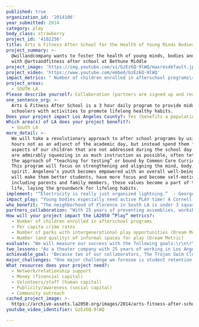 ```yaml
---
published: true
organization_id: '2014106'
year_submitted: 2014
category: play
body_class: strawberry
project_id: '4102256'
title: Arts & Fitness After School for the Health of Young Minds Bodies and Spirits
project_summary: >-
  @willandcompany wants to foster the health of young minds, bodies and spirits
  with @artsandfitness after school at Bethune Middle
project_image: 'https://img.youtube.com/vi/GzEz6Q-9lWQ/maxresdefault.jpg'
project_video: 'https://www.youtube.com/embed/GzEz6Q-9lWQ'
impact_metrics: " Number of children enrolled in afterschool programs\r\n- Each 6 week pod will have 90 students. This project will have two pods for a total of 180 students. By 2050, we see this program to be year round at several schools for a total enrollment of 3,510 per school.\r\n\r\n Per capita crime rates\r\n-Most violent crimes by juveniles occur between the hours of 3pm and 7pm on school days. With this program, we are creating a safe place for students to spend their after school hours, lowering the possibility of becoming a victim of crime. In the process, we are offering outlets of creativity, self-expression and physical activity for those at risk of committing juvenile crimes.\r\n\r\nNumber of parks with intergenerational play opportunities (Dream Metric) and Number (and quality) of informal spaces for play (Dream Metric)\r\n-Intergenerational play and informal spaces for play is increased through the swimming module. By thinking outside the box and seeing the pool at Bethune as a park environment as well as an informal place for enjoyment, intergenerational play of grandparents, parents and children is possible and attainable. \r\n"
project_areas:
  - SOUTH LA
Please describe yourself: Collaboration (partners are signed up and ready to hit the ground running!)
one_sentence_org: >-
  Arts & Fitness After School is a 3 hour daily program to provide middle
  schoolers with activities to promote lifelong healthy habits.
Does your project impact Los Angeles County?: Yes (benefits a population of LA County)
Which area(s) of LA does your project benefit?:
  - South LA
more_detail: >-
  We will take a revolutionary approach to after school programs by using these
  hours not as an adjunct of the academic day, but instead spend them fostering
  aspects of our children that are not addressed during the school day. Teachers
  are admirably squeezing in as much instruction as possible, often tethered to
  the approach of “teaching for testing” or bound by Common Core Curriculum.
  This program will focus on strengthening and aligning the mind, body, &
  spirit. Angeleno’s youth becomes empowered with an overall well-being that
  will make them better students, have more focus and become self-motivated. By
  including parents and family members, these values become a part of their home
  life, laying the groundwork for lifelong habits.
implement: "“Electricity is really just organized lightning.”  - George Carlin\r\n\r\nThis is the crux of our approach for a cohesive, coordinated, community-based after school program. In an organized collaboration to create an electric and dynamic after school program, we will harness the lightning power of established groups who are experts in each of their fields and have a track record of providing enrichment classes in LA schools.\r\n\r\nWe will implement this project in the second semester of the 2014-2015 school year. The first pod will begin on Jan 12th and the second will run till April 10th. With structured 6 week pods, we will work with students for 3 hours everyday after the bell rings. Two cohorts of 3 groups of 20 will rotate every hour, participating in each module. So while one group is in the water safety program, the second will be learning the four emotions through improv, and the third would be practicing yoga and mindfulness exercises. Another day, they would rotate between creative writing, learning the components of competitive swimming, and preparing a meal with produce from farmers markets. Several times a week, the students will also tend to the community garden.\r\n\r\nParent volunteers will be recruited not only to assist instructors, but to participate in the activities themselves. They will help with the garden, learn a dance routine, and become informed about water safety.    \r\n\r\nWhile we believe that the process is the product, that learning is a lifestyle and has no finish line, we also believe in the empowerment of students to share their experience with their local community. Parents will help host a culmination festival in the week of April 13th. Students will present work-in-progress artistic pieces, serve healthy food they have prepared, and engage in a dialogue of their experience in the program. Open to the local community, we will also live stream the event in order to share it with the global community."
impact_play: "Young bodies especially need active PLAY time! A Cornell University study found that an additional 1 hour/week of PE reduces obesity probability of a fifth-grader by 4.8%. Everyday for one hour, students will either be in a water safety class, or participating in the Mustang Swim Team practice. In addition to these daily one hour sessions, they will also participate in yoga classes.\r\n\r\nTo have the energy and desire for active PLAY, children need to make better food choices. UC Davis and UC Berkeley cost-benefit analysis showed for every $1 spent on nutrition education, between $3.67-$8.34 is saved in health care costs. Nutrition education will be disseminated through improv exercises and through hands-on cooking classes.\r\n\r\nCooperation and conflict-resolution is essential for individuals to PLAY together. The US Departments of Education and Justice Report shows students in after school programs have fewer behavioral problems, more self-confidence and can handle conflicts better than non-involved students. Instructors will be trained in how to work cooperatively with their students, how to use positive reinforcement, and use any conflicts as teachable moments.\r\n\r\nWe see these goals as a reality for one school within the next year. By 2050, we aspire to have Arts & Fitness After School implemented county wide in Los Angeles."
who_benefit: "The neighborhood of Florence in South LA is under 3 square miles yet has a population of over 44,000, ranking among the highest density areas in LA County. The population is comprised of mostly Latinos at 70% and African-Americans at 28%. The median age is 23, the median household income is $29,447, 40% are living below the poverty line, and 60% of adults hold less than a high school diploma.\r\n\r\nApproximately 2,500 families are headed by single parents. In an average week, the residents of Florence will experience 13 violent crimes and 23 property crimes.\r\n\r\nMary McLeod Bethune Middle School on West 69th Street will be the recipient school for this project. A Title 1 school, Bethune has an an enrollment of approximately 2,500 6th - 8th Grade students. In 2013 CA State Tests, 71.7% of Bethune’s students scored below proficiency in Language Arts and 72.1% below proficiency in Mathematics. According to the CA State Department of Education, Bethune’s Academic Performance Index is 1/10 with 10 being the highest.\r\n\r\nBethune is identified by the Community Coalition as the number one Highest Need middle school in all of LAUSD. Students in High Need schools are almost 5 times as likely to be exposed to gun violence, have 3.5 times the number of students in foster care, and nearly 4 times the number of drop-outs as compared to Low Need schools.\r\n\r\nThis program will benefit the students of Bethune Middle School, their families and their community."
partners_collaboration: "With 25 years of presenting assemblies, workshops and residencies, we will provide the performing arts module. We have confirmed the organizations and companies below as our collaborators. \r\n\r\nThe Trojan Swim Club consists of USC graduates and world class athletes from 15 different nations, representing five of the world's continents. Their Outreach Program is aimed at empowering disadvantaged youth in the Los Angeles area and neighboring communities of USC.  A benefit of this partnership is that they are already working with Bethune Middle School by reviving the Mustang Swim Team in an otherwise dormant pool facility on their campus. This will be our first time working together.\r\n\r\nSC Fitness is a minority female owned and operated small business whose mission is to improve the life of their community through enjoyable exercise with a strong dance influence. SC Fitness was our main collaborator when creating the pilot program of Arts & Fitness After School for Elementary, and was able to underwrite the costs through a Lululemon Athletica Metta Grant. As our collaborator, SC Fitness brings a staff certified by AAFA Youth Fitness, AFTA Group Fitness and dance instructors in Zumba and Ballet.\r\n\r\nyouTHink is an innovative education program of the Zimmer Children’s Museum which uses the power of art to foster critical thinking, engage diverse learners, promote literacy and serve as a tool for social change. They provide art/education lessons in LA area public schools along with professional development opportunities for teachers. Youth Services provide meaningful art, leadership and community involvement opportunities for middle and high school youth beyond the classroom. This will be our first time working with youTHink.\r\n\r\nHappy Healthy Yummy provides bilingual Spanish-English classes rooted in an experiential and experimental hands-on cooking and tasting process. Through continued exposure, and not force, students are introduced to new foods, see others enjoy them, and eventually make their own decision to try new things. Students cook vegetarian seasonal dishes based on available produce to promote seasonal eating. What is most beneficial to working with HHY for the first time is that these classes can be taught without the need of a traditional kitchen.\r\n\r\nThe three factors critical to our success:\r\n-Shared methodology of teaching approach  \r\n-Curriculum & lesson plans that intersperse with each module\r\n-Weekly check-ins of key leaders for each group"
How will your project impact the LA2050 “Play” metrics?:
  - Number of children enrolled in afterschool programs
  - Per capita crime rates
  - Number of parks with intergenerational play opportunities (Dream Metric)
  - Number (and quality) of informal spaces for play (Dream Metric)
evaluate: "We will measure our success with the following goals:\r\n\r\n- 86% of students to pass water safety test within 6 weeks\r\n- 20% of students will commit to year-round Mustang swim team\r\n- Culmination Festival - students will present an artistic work-in-progress and cooking demonstration in an open to the community event\r\n- Students will create a 1 week meal plan to present to their parents\r\n"
two_lessons: "As a theater company with 25 years of working in Los Angeles school systems, we have learned:\r\n\r\nThere is no need to choose between a time for fun and a time to learn. We attest that not only can we experience the two at the same time, but that more learning can be absorbed when done through play. With a program entrenched in enjoyment, the mind stays open to receive information, the body is receptive to movement, and the spirit is inspired to stay strong. As actors, our job by definition is to play. We evolved a teaching technology based on acting and theater in which our core belief is that you can teach any subject through this artistic matrix. We learned how to apply theater in teaching math with a show called “Juan and Oona’s Excellent Adventures,” putting history on the forefront with “Latinos Shaping a Nation,” and providing conflict-resolution with “The Truth About Bullying.”\r\n\r\n1 +1 = 3. On our own, we can accomplish a certain amount. What we have found is that when we join forces with other like-minded organizations, the combined outcome is symbiotic. This is evidenced by a collaborative effort we undertook with TreePeople and the Stormwater Division of LA, whereby we reached every elementary child in LAUSD - twice! This was accomplished through TreePeople’s outreach capability, Stormwater’s funds and our technology, which allowed the collective to provide an environmental education of our City Forest’s Water Cycle to 700,000 students over the course of 3 years at the cost of $1 per child."
achievable_goal: "Because two of our collaborators, The Trojan Swim Club and YouTHink, already have established relationships and an on-going programs at Bethune Middle School, we have the full support from the school principal Carlos Gonzales to begin in January of 2015, and finish by late April 2015. Principal Gonzales has given confirmation in students’ participation and use of space on campus.\r\n\r\nWe are able to activate Arts & Fitness After School almost immediately because each collaborator has their curriculum & staff ready to go.\r\n"
major_challenges: "One major challenge we foresee is student retention. We will address the commitment issue from the get-go. On the first day, we will have contracts for the students to sign in which they are bound not only by their word of honor, but also by being denied participation in the culmination event should they have more than 2 unexcused absences. By establishing this agreement, we are instilling the importance of holding themselves accountable, and understanding that their actions have an effect.\r\n\r\nAnother challenge is parent and community involvement. Because we believe it is important for the culmination event to be presented for and assisted by members of the community, we need to contact and get commitments from these individuals. We will enlist the help of the school administration to announce a call for volunteers through their standard means of communication (robocalls, letters sent home). We will also have collaborators take to their social media accounts to enlist volunteers. Throughout the course of the program, instructors will encourage students to be vocal with their parents and engage them in discussion about the activities from the program to keep them involved and aware. We also see this open discussion with parents as a way for them to realize the students’ sense of pride for the culmination and will inspire them to become an active part.\r\n"
What resources does your project need?:
  - Network/relationship support
  - Money (financial capital)
  - Volunteers/staff (human capital)
  - Publicity/awareness (social capital)
  - Community outreach
cached_project_image: >-
  https://archive-assets.la2050.org/images/2014/arts-fitness-after-school-for-the-health-of-young-minds-bodies-and-spirits/img.youtube.com/vi/GzEz6Q-9lWQ/maxresdefault.jpg
youtube_video_identifier: GzEz6Q-9lWQ

---
```

